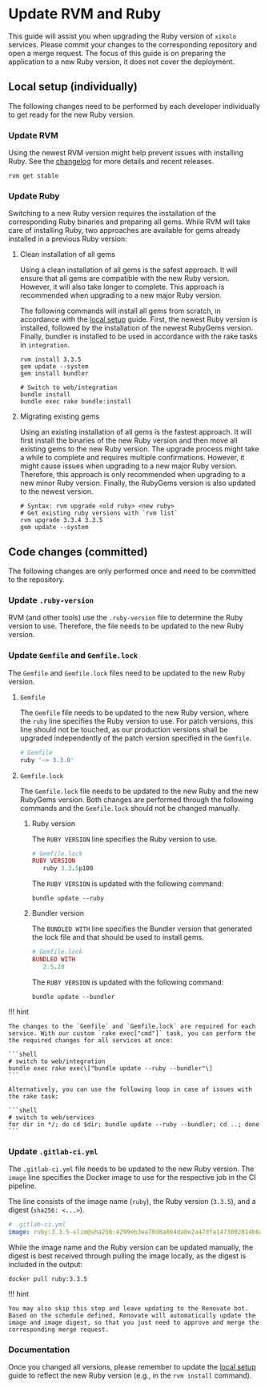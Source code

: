 # Update RVM and Ruby

This guide will assist you when upgrading the Ruby version of `xikolo` services.
Please commit your changes to the corresponding repository and open a merge request.
The focus of this guide is on preparing the application to a new Ruby version, it does not cover the deployment.

## Local setup (individually)

The following changes need to be performed by each developer individually to get ready for the new Ruby version.

### Update RVM

Using the newest RVM version might help prevent issues with installing Ruby. See
the [changelog](https://github.com/rvm/rvm/blob/master/CHANGELOG.md) for more details and recent releases.

```shell
rvm get stable
```

### Update Ruby

Switching to a new Ruby version requires the installation of the corresponding Ruby binaries and preparing all gems.
While RVM will take care of installing Ruby, two approaches are available for gems already installed in a previous Ruby
version:

1. Clean installation of all gems

    Using a clean installation of all gems is the safest approach. It will ensure that all gems are compatible with the new Ruby version. However, it will also take longer to complete. This approach is recommended when upgrading to a new major Ruby version.

    The following commands will install all gems from scratch, in accordance with the [local setup](./index.md) guide.
    First, the newest Ruby version is installed, followed by the installation of the newest RubyGems version. Finally, bundler is installed to be used in accordance with the rake tasks in `integration`.

    ```shell
    rvm install 3.3.5
    gem update --system
    gem install bundler

    # Switch to web/integration
    bundle install
    bundle exec rake bundle:install
    ```

2. Migrating existing gems

    Using an existing installation of all gems is the fastest approach. It will first install the binaries of the new Ruby version and then move all existing gems to the new Ruby version. The upgrade process might take a while to complete and requires multiple confirmations. However, it might cause issues when upgrading to a new major Ruby version. Therefore, this approach is only recommended when upgrading to a new minor Ruby version. Finally, the RubyGems version is also updated to the newest version.

    ```shell
    # Syntax: rvm upgrade <old ruby> <new ruby>
    # Get existing ruby versions with `rvm list`
    rvm upgrade 3.3.4 3.3.5
    gem update --system
    ```

## Code changes (committed)

The following changes are only performed once and need to be committed to the repository.

### Update `.ruby-version`

RVM (and other tools) use the `.ruby-version` file to determine the Ruby version to use. Therefore, the file needs to be
updated to the new Ruby version.

### Update `Gemfile` and `Gemfile.lock`

The `Gemfile` and `Gemfile.lock` files need to be updated to the new Ruby version.

1. `Gemfile`

    The `Gemfile` file needs to be updated to the new Ruby version, where the `ruby` line specifies the Ruby version to use. For patch versions, this line should not be touched, as our production versions shall be upgraded independently of the patch version specified in the `Gemfile`.

    ```ruby
    # Gemfile
    ruby '~> 3.3.0'
    ```

2. `Gemfile.lock`

    The `Gemfile.lock` file needs to be updated to the new Ruby and the new RubyGems version. Both changes are performed through the following commands and the `Gemfile.lock` should not be changed manually.

    1. Ruby version

        The `RUBY VERSION` line specifies the Ruby version to use.

        ```ruby
        # Gemfile.lock
        RUBY VERSION
           ruby 3.3.5p100
        ```

        The `RUBY VERSION` is updated with the following command:

        ```shell
        bundle update --ruby
        ```

    2. Bundler version

        The `BUNDLED WITH` line specifies the Bundler version that generated the lock file and that should be used to install gems.

        ```ruby
        # Gemfile.lock
        BUNDLED WITH
           2.5.20
        ```

        The `RUBY VERSION` is updated with the following command:

         ```shell
         bundle update --bundler
         ```

!!! hint

    The changes to the `Gemfile` and `Gemfile.lock` are required for each service. With our custom `rake exec["cmd"]` task, you can perform the the required changes for all services at once:

    ```shell
    # switch to web/integration
    bundle exec rake exec\["bundle update --ruby --bundler"\]
    ```

    Alternatively, you can use the following loop in case of issues with the rake task:

    ```shell
    # switch to web/services
    for dir in */; do cd $dir; bundle update --ruby --bundler; cd ..; done
    ```

### Update `.gitlab-ci.yml`

The `.gitlab-ci.yml` file needs to be updated to the new Ruby version. The `image` line specifies the Docker image to
use for the respective job in the CI pipeline.

The line consists of the image name (`ruby`), the Ruby version (`3.3.5`), and a digest (`sha256: <...>`).

```yaml
# .gitlab-ci.yml
image: ruby:3.3.5-slim@sha256:4299eb3ea78d8a864da0e2a47dfa1473082814b6aec23555827eb17a1359a38b
```

While the image name and the Ruby version can be updated manually, the digest is best received through pulling the image
locally, as the digest is included in the output:

```shell
docker pull ruby:3.3.5
```

!!! hint

    You may also skip this step and leave updating to the Renovate bot. Based on the schedule defined, Renovate will automatically update the image and image digest, so that you just need to approve and merge the corresponding merge request.

### Documentation

Once you changed all versions, please remember to update the
[local setup](./index.md) guide to reflect the new Ruby version (e.g., in the `rvm install` command).

